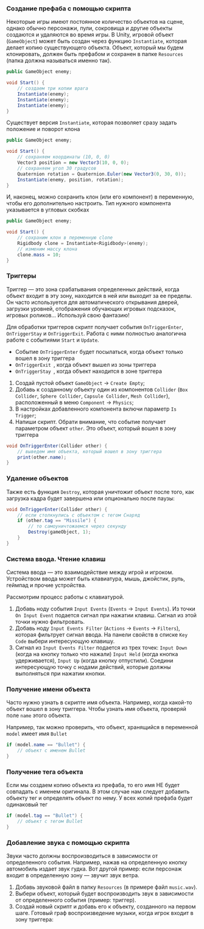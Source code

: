 ### Создание префаба с помощью скрипта

Некоторые игры имеют постоянное количество объектов на сцене, однако обычно персонажи, пули, сокровища и другие объекты создаются и удаляются во время игры. В Unity, игровой объект (`GameObject`) может быть создан через функцию `Instantiate`, которая делает копию существующего объекта. Объект, который мы будем клонировать, должен быть префабом и сохранен в папке `Resources` (папка должна называться именно так).

```csharp
public GameObject enemy;

void Start() {
    // создаем три копии врага
    Instantiate(enemy);
    Instantiate(enemy);
    Instantiate(enemy);
}
```

Существует версия `Instantiate`, которая позволяет сразу задать положение и поворот клона

```csharp
public GameObject enemy;

void Start() {
    // сохраняем координаты (10, 0, 0)
    Vector3 position = new Vector3(10, 0, 0);
    // сохраняем угол 30 градусов
    Quaternion rotation = Quaternion.Euler(new Vector3(0, 30, 0));
    Instantiate(enemy, position, rotation);
}
```

И, наконец, можно сохранить клон (или его компонент) в переменную, чтобы его дополнительно настроить. Тип нужного компонента указывается в угловых скобках

```csharp
public GameObject enemy;

void Start() {
    // сохраним клон в переменную clone
    Rigidbody clone = Instantiate<Rigidbody>(enemy);
    // изменим массу клона
    clone.mass = 10;
}
```

### Триггеры

Триггер — это зона срабатывания определенных действий, когда объект входит в эту зону, находится в ней или выходит за ее пределы. Он часто используется для автоматического открывания дверей, загрузки уровней, отображения обучающих игровых подсказок, игровых роликов… Используй свою фантазию!

Для обработки триггеров скрипт получает события `OnTriggerEnter`, `OnTriggerStay` и `OnTriggerExit`. Работа с ними полностью аналогична работе с событиями `Start` и `Update`.

- Событие `OnTriggerEnter` будет посылаться, когда объект только вошел в зону триггера
- `OnTriggerExit `, когда объект вышел из зоны триггера
- `OnTriggerStay `, когда объект находится в зоне триггера

1. Создай пустой объект `GameObject` → `Create Empty`;
2. Добавь к созданному объекту один из компонентов `Collider` (`Box Collider`, `Sphere Collider`, `Capsule Collider`, `Mesh Collider`), расположенный в меню `Component` → `Physics`;
3. В настройках добавленного компонента включи параметр `Is Trigger`;
4. Напиши скрипт. Обрати внимание, что событие получает параметром объект `other`. Это объект, который вошел в зону триггера

```csharp
void OnTriggerEnter(Collider other) {
	// выведем имя объекта, который вошел в зону триггера
	print(other.name);
}
```

### Удаление объектов

Также есть функция `Destroy`, которая уничтожит объект после того, как загрузка кадра будет завершена или опционально после паузы:

```csharp
void OnTriggerEnter(Collider other) {
    // если столкнулись с объектом с тегом Снаряд
    if (other.tag == "Missile") {
        // то самоуничтожаемся через секунду
        Destroy(gameObject, 1);
    }
}
```

### Система ввода. Чтение клавиш

Система ввода — это взаимодействие между игрой и игроком. Устройством ввода может быть клавиатура, мышь, джойстик, руль, геймпад и прочие устройства.

Рассмотрим процесс работы с клавиатурой.

1. Добавь ноду события `Input Events` (`Events` → `Input Events`). Из точки `On Input Event` подается сигнал при нажатии клавиш. Сигнал из этой точки нужно фильтровать.
2. Добавь ноду `Input Events Filter` (`Actions` → `Events` → `Filters`), которая фильтрует сигнал ввода. На панели свойств в списке `Key Code` выбери интересующую клавишу.
3. Сигнал из `Input Events Filter` подается из трех точек: `Input Down` (когда на кнопку только что нажали) `Input Held` (когда кнопка удерживается), `Input Up` (когда кнопку отпустили). Соедини интересующую точку с нодами действий, которые должны выполняться при нажатии кнопки.

### Получение имени объекта

Часто нужно узнать в скрипте имя объекта. Например, когда какой-то объект вошел в зону триггера. Чтобы узнать имя объекта, проверяй поле `name` этого объекта. 

Например, так можно проверить, что объект, хранящийся в переменной `model` имеет имя `Bullet`

```csharp
if (model.name == "Bullet") {
	// объект с именем Bullet
}
```

### Получение тега объекта

Если мы создаем копию объекта из префаба, то его имя НЕ будет совпадать с именем оригинала. В этом случае нам следует добавить объекту тег и определять объект по нему. У всех копий префаба будет одинаковый тег

```csharp
if (model.tag == "Bullet") {
	// объект с тегом Bullet
}
```

### Добавление звука с помощью скрипта

Звуки часто должны воспроизводиться в зависимости от определенного события. Например, нажав на определенную кнопку автомобиль издает звук гудка. Вот другой пример: если персонаж входит в определенную зону — звучит звук ветра.

1. Добавь звуковой файл в папку `Resources` (в примере файл `music.wav`).
2. Выбери объект, который будет воспроизводить звук в зависимости от определенного события (пример: триггер).
3. Создай новый скрипт и добавь его к объекту, созданного на первом шаге. Готовый граф воспроизведение музыки, когда игрок входит в зону триггера: